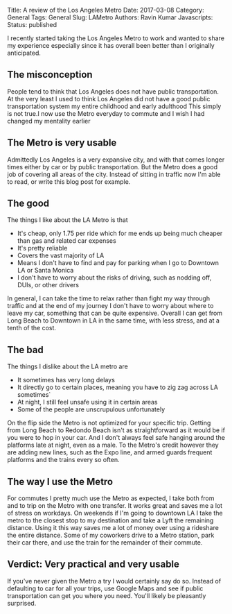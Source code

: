 Title: A review of the Los Angeles Metro
Date: 2017-03-08
Category: General 
Tags: General
Slug: LAMetro
Authors: Ravin Kumar
Javascripts: 
Status: published


I recently started taking the Los Angeles Metro to work and wanted to share my experience
especially since it  has overall been  better than I originally
anticipated.  

## The misconception
People tend to think that Los Angeles does not have public transportation.
At the very least I used to think Los Angeles did not have a good public
transportation system my entire childhood and early adulthood
This simply is not true.I now use the Metro everyday to commute and I wish I had changed
my mentality earlier

## The Metro is very usable
Admittedly Los Angeles is a very expansive city, and with that comes
longer times either by car or by public transportation. But the Metro does a good
job of covering all areas of the city. Instead of sitting in traffic now I'm
able to read, or write this blog post for example. 

## The good
The things I like about the LA Metro is that  

* It's cheap, only 1.75 per ride which for me ends up being much cheaper than gas
and related car expenses
* It's pretty reliable
* Covers the vast majority of LA
* Means I don't have to find and pay for parking when I go to Downtown LA or Santa Monica
* I don't have to worry about the risks of driving, such as nodding off, DUIs, or other drivers  

In general, I can take the time to relax rather than fight my way through traffic
and at the end of my journey I don't have to worry about where to leave my car,
something that can be quite expensive. Overall I can get from Long Beach
to Downtown in LA in the same time, with less stress, and at a tenth of the cost.

## The bad
The things I dislike about the LA metro are 

* It sometimes has very long delays
* It directly go to certain places, meaning you have to zig zag across LA sometimes`
* At night, I still feel unsafe using it in certain areas
* Some of the people are unscrupulous unfortunately  

On the flip side the Metro is not optimized for your specific trip. Getting
from Long Beach to Redondo Beach isn't as straightforward as it would be
if you were to hop in your car. And I don't always feel safe hanging around
the platforms late at night, even as a male. To the Metro's credit
however they are adding new lines, such as the Expo line, and armed guards
frequent platforms and the trains every so often.

## The way I use the Metro
For commutes I pretty much use the Metro as expected, I take both from and to
trip on the Metro with one transfer. It works great and saves me a lot of stress
on workdays. On weekends if I'm going to downtown LA I take the metro
to the closest stop to my destination and take a Lyft the remaining distance.
Using it this way saves me a lot of money over using a rideshare the entire distance.
Some of my coworkers drive to a Metro station, park their car there, and use
the train for the remainder of their commute.

## Verdict: Very practical and very usable
If you've never given the Metro a try I would certainly say do so. Instead of
defaulting to car for all your trips, use Google Maps and see if public
transportation can get you where you need. You'll likely be pleasantly surprised.
